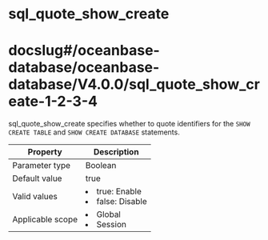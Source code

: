 sql_quote_show_create
==========================================
# docslug#/oceanbase-database/oceanbase-database/V4.0.0/sql_quote_show_create-1-2-3-4
sql_quote_show_create specifies whether to quote identifiers for the `SHOW CREATE TABLE` and `SHOW CREATE DATABASE` statements.


| **Property**     | **Description** |
|------------------|---------------------------------------------------------------------------------------------------------------|
| Parameter type   | Boolean |
| Default value    | true |
| Valid values     | <li> true: Enable   <li> false: Disable |
| Applicable scope | <li> Global   <li> Session |


